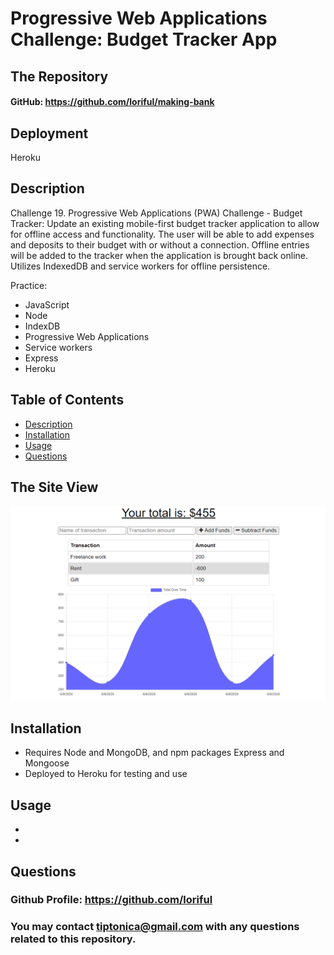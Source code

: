

# **Progressive Web Applications Challenge: Budget Tracker App**
  
## **The Repository**
#### GitHub: https://github.com/loriful/making-bank

## **Deployment**
Heroku


## **Description**
Challenge 19. Progressive Web Applications (PWA) Challenge - Budget Tracker:
Update an existing mobile-first budget tracker application to allow for offline access and functionality. The user will be able to add expenses and deposits to their budget with or without a connection. Offline entries will be added to the tracker when the application is brought back online.  Utilizes IndexedDB and service workers for offline persistence. 


Practice: 
  - JavaScript
  - Node
  - IndexDB
  - Progressive Web Applications
  - Service workers
  - Express
  - Heroku

## **Table of Contents**
- [Description](#description)
- [Installation](#installation)
- [Usage](#usage)
- [Questions](#questions)

## **The Site View**

<p align="center">
  <img src="./public/images/mock-up.png" alt="Web Page Mock-Up">
  </b>
  </b>
</p>

## **Installation**
- Requires Node and MongoDB, and npm packages Express and Mongoose
- Deployed to Heroku for testing and use

## **Usage**
- 
- 

## **Questions**
### Github Profile:  https://github.com/loriful

### You may contact tiptonica@gmail.com with any questions related to this repository.

  
  
